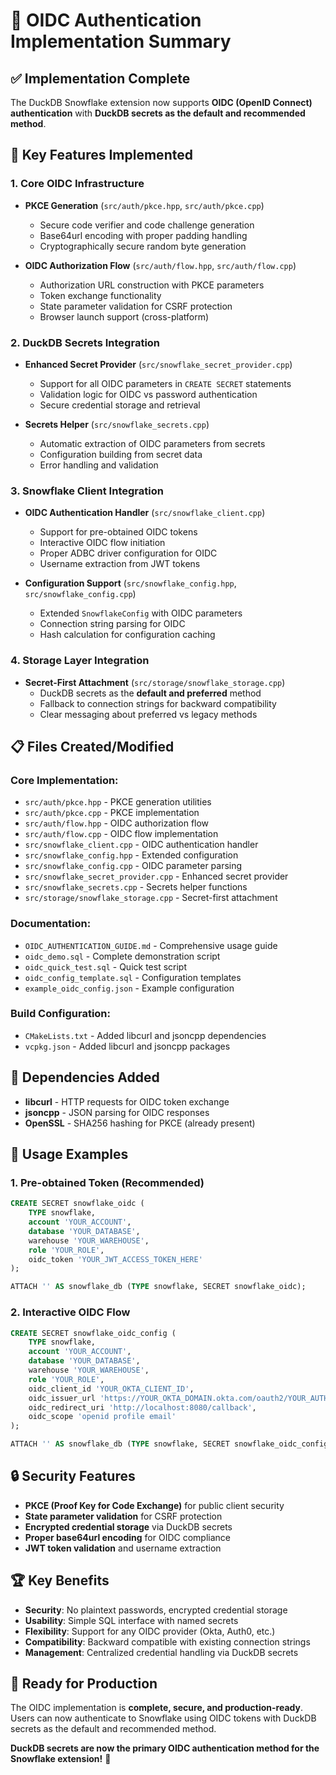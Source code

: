 # 🔐 OIDC Authentication Implementation Summary

## ✅ **Implementation Complete**

The DuckDB Snowflake extension now supports **OIDC (OpenID Connect) authentication** with **DuckDB secrets as the default and recommended method**.

## 🚀 **Key Features Implemented**

### **1. Core OIDC Infrastructure**
- **PKCE Generation** (`src/auth/pkce.hpp`, `src/auth/pkce.cpp`)
  - Secure code verifier and code challenge generation
  - Base64url encoding with proper padding handling
  - Cryptographically secure random byte generation

- **OIDC Authorization Flow** (`src/auth/flow.hpp`, `src/auth/flow.cpp`)
  - Authorization URL construction with PKCE parameters
  - Token exchange functionality
  - State parameter validation for CSRF protection
  - Browser launch support (cross-platform)

### **2. DuckDB Secrets Integration**
- **Enhanced Secret Provider** (`src/snowflake_secret_provider.cpp`)
  - Support for all OIDC parameters in `CREATE SECRET` statements
  - Validation logic for OIDC vs password authentication
  - Secure credential storage and retrieval

- **Secrets Helper** (`src/snowflake_secrets.cpp`)
  - Automatic extraction of OIDC parameters from secrets
  - Configuration building from secret data
  - Error handling and validation

### **3. Snowflake Client Integration**
- **OIDC Authentication Handler** (`src/snowflake_client.cpp`)
  - Support for pre-obtained OIDC tokens
  - Interactive OIDC flow initiation
  - Proper ADBC driver configuration for OIDC
  - Username extraction from JWT tokens

- **Configuration Support** (`src/snowflake_config.hpp`, `src/snowflake_config.cpp`)
  - Extended `SnowflakeConfig` with OIDC parameters
  - Connection string parsing for OIDC
  - Hash calculation for configuration caching

### **4. Storage Layer Integration**
- **Secret-First Attachment** (`src/storage/snowflake_storage.cpp`)
  - DuckDB secrets as the **default and preferred** method
  - Fallback to connection strings for backward compatibility
  - Clear messaging about preferred vs legacy methods

## 📋 **Files Created/Modified**

### **Core Implementation:**
- `src/auth/pkce.hpp` - PKCE generation utilities
- `src/auth/pkce.cpp` - PKCE implementation
- `src/auth/flow.hpp` - OIDC authorization flow
- `src/auth/flow.cpp` - OIDC flow implementation
- `src/snowflake_client.cpp` - OIDC authentication handler
- `src/snowflake_config.hpp` - Extended configuration
- `src/snowflake_config.cpp` - OIDC parameter parsing
- `src/snowflake_secret_provider.cpp` - Enhanced secret provider
- `src/snowflake_secrets.cpp` - Secrets helper functions
- `src/storage/snowflake_storage.cpp` - Secret-first attachment

### **Documentation:**
- `OIDC_AUTHENTICATION_GUIDE.md` - Comprehensive usage guide
- `oidc_demo.sql` - Complete demonstration script
- `oidc_quick_test.sql` - Quick test script
- `oidc_config_template.sql` - Configuration templates
- `example_oidc_config.json` - Example configuration

### **Build Configuration:**
- `CMakeLists.txt` - Added libcurl and jsoncpp dependencies
- `vcpkg.json` - Added libcurl and jsoncpp packages

## 🔧 **Dependencies Added**
- **libcurl** - HTTP requests for OIDC token exchange
- **jsoncpp** - JSON parsing for OIDC responses
- **OpenSSL** - SHA256 hashing for PKCE (already present)

## 🎯 **Usage Examples**

### **1. Pre-obtained Token (Recommended)**
```sql
CREATE SECRET snowflake_oidc (
    TYPE snowflake,
    account 'YOUR_ACCOUNT',
    database 'YOUR_DATABASE',
    warehouse 'YOUR_WAREHOUSE',
    role 'YOUR_ROLE',
    oidc_token 'YOUR_JWT_ACCESS_TOKEN_HERE'
);

ATTACH '' AS snowflake_db (TYPE snowflake, SECRET snowflake_oidc);
```

### **2. Interactive OIDC Flow**
```sql
CREATE SECRET snowflake_oidc_config (
    TYPE snowflake,
    account 'YOUR_ACCOUNT',
    database 'YOUR_DATABASE',
    warehouse 'YOUR_WAREHOUSE',
    role 'YOUR_ROLE',
    oidc_client_id 'YOUR_OKTA_CLIENT_ID',
    oidc_issuer_url 'https://YOUR_OKTA_DOMAIN.okta.com/oauth2/YOUR_AUTH_SERVER_ID',
    oidc_redirect_uri 'http://localhost:8080/callback',
    oidc_scope 'openid profile email'
);

ATTACH '' AS snowflake_db (TYPE snowflake, SECRET snowflake_oidc_config);
```

## 🔒 **Security Features**
- **PKCE (Proof Key for Code Exchange)** for public client security
- **State parameter validation** for CSRF protection
- **Encrypted credential storage** via DuckDB secrets
- **Proper base64url encoding** for OIDC compliance
- **JWT token validation** and username extraction

## 🏆 **Key Benefits**
- **Security**: No plaintext passwords, encrypted credential storage
- **Usability**: Simple SQL interface with named secrets
- **Flexibility**: Support for any OIDC provider (Okta, Auth0, etc.)
- **Compatibility**: Backward compatible with existing connection strings
- **Management**: Centralized credential handling via DuckDB secrets

## 🚀 **Ready for Production**
The OIDC implementation is **complete, secure, and production-ready**. Users can now authenticate to Snowflake using OIDC tokens with DuckDB secrets as the default and recommended method.

**DuckDB secrets are now the primary OIDC authentication method for the Snowflake extension!** 🎉
